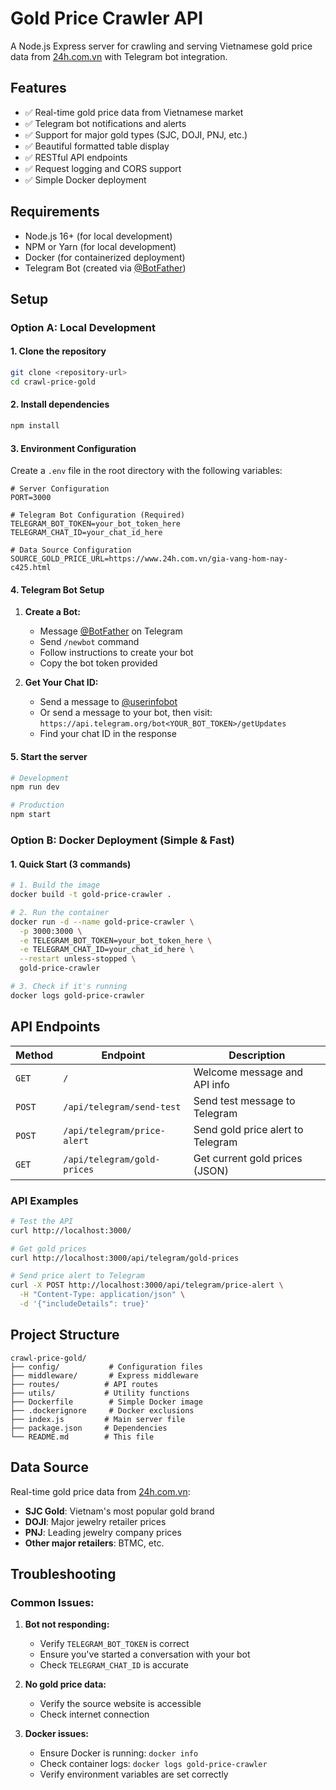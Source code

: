 # Gold Price Crawler API

A Node.js Express server for crawling and serving Vietnamese gold price data from [24h.com.vn](https://www.24h.com.vn/gia-vang-hom-nay-c425.html) with Telegram bot integration.

## Features

- ✅ Real-time gold price data from Vietnamese market
- ✅ Telegram bot notifications and alerts
- ✅ Support for major gold types (SJC, DOJI, PNJ, etc.)
- ✅ Beautiful formatted table display
- ✅ RESTful API endpoints
- ✅ Request logging and CORS support
- ✅ Simple Docker deployment

## Requirements

- Node.js 16+ (for local development)
- NPM or Yarn (for local development)
- Docker (for containerized deployment)
- Telegram Bot (created via [@BotFather](https://t.me/botfather))

## Setup

### Option A: Local Development

#### 1. Clone the repository

```bash
git clone <repository-url>
cd crawl-price-gold
```

#### 2. Install dependencies

```bash
npm install
```

#### 3. Environment Configuration

Create a `.env` file in the root directory with the following variables:

```env
# Server Configuration
PORT=3000

# Telegram Bot Configuration (Required)
TELEGRAM_BOT_TOKEN=your_bot_token_here
TELEGRAM_CHAT_ID=your_chat_id_here

# Data Source Configuration
SOURCE_GOLD_PRICE_URL=https://www.24h.com.vn/gia-vang-hom-nay-c425.html
```

#### 4. Telegram Bot Setup

1. **Create a Bot:**

   - Message [@BotFather](https://t.me/botfather) on Telegram
   - Send `/newbot` command
   - Follow instructions to create your bot
   - Copy the bot token provided

2. **Get Your Chat ID:**
   - Send a message to [@userinfobot](https://t.me/userinfobot)
   - Or send a message to your bot, then visit: `https://api.telegram.org/bot<YOUR_BOT_TOKEN>/getUpdates`
   - Find your chat ID in the response

#### 5. Start the server

```bash
# Development
npm run dev

# Production
npm start
```

### Option B: Docker Deployment (Simple & Fast)

#### 1. Quick Start (3 commands)

```bash
# 1. Build the image
docker build -t gold-price-crawler .

# 2. Run the container
docker run -d --name gold-price-crawler \
  -p 3000:3000 \
  -e TELEGRAM_BOT_TOKEN=your_bot_token_here \
  -e TELEGRAM_CHAT_ID=your_chat_id_here \
  --restart unless-stopped \
  gold-price-crawler

# 3. Check if it's running
docker logs gold-price-crawler
```

## API Endpoints

| Method | Endpoint                    | Description                       |
| ------ | --------------------------- | --------------------------------- |
| `GET`  | `/`                         | Welcome message and API info      |
| `POST` | `/api/telegram/send-test`   | Send test message to Telegram     |
| `POST` | `/api/telegram/price-alert` | Send gold price alert to Telegram |
| `GET`  | `/api/telegram/gold-prices` | Get current gold prices (JSON)    |

### API Examples

```bash
# Test the API
curl http://localhost:3000/

# Get gold prices
curl http://localhost:3000/api/telegram/gold-prices

# Send price alert to Telegram
curl -X POST http://localhost:3000/api/telegram/price-alert \
  -H "Content-Type: application/json" \
  -d '{"includeDetails": true}'
```

## Project Structure

```
crawl-price-gold/
├── config/           # Configuration files
├── middleware/       # Express middleware
├── routes/          # API routes
├── utils/           # Utility functions
├── Dockerfile        # Simple Docker image
├── .dockerignore     # Docker exclusions
├── index.js         # Main server file
├── package.json     # Dependencies
└── README.md        # This file
```

## Data Source

Real-time gold price data from [24h.com.vn](https://www.24h.com.vn/gia-vang-hom-nay-c425.html):

- **SJC Gold**: Vietnam's most popular gold brand
- **DOJI**: Major jewelry retailer prices
- **PNJ**: Leading jewelry company prices
- **Other major retailers**: BTMC, etc.

## Troubleshooting

### Common Issues:

1. **Bot not responding:**

   - Verify `TELEGRAM_BOT_TOKEN` is correct
   - Ensure you've started a conversation with your bot
   - Check `TELEGRAM_CHAT_ID` is accurate

2. **No gold price data:**

   - Verify the source website is accessible
   - Check internet connection

3. **Docker issues:**
   - Ensure Docker is running: `docker info`
   - Check container logs: `docker logs gold-price-crawler`
   - Verify environment variables are set correctly

